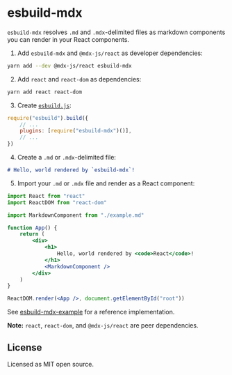 # esbuild-mdx

`esbuild-mdx` resolves `.md` and `.mdx`-delimited files as markdown components you can render in your React components.

1. Add `esbuild-mdx` and `@mdx-js/react` as developer dependencies:

```sh
yarn add --dev @mdx-js/react esbuild-mdx
```

2. Add `react` and `react-dom` as dependencies:

```sh
yarn add react react-dom
```

3. Create [`esbuild.js`](https://github.com/zaydek/esbuild-mdx-example/blob/master/esbuild.js):

```js
require("esbuild").build({
	// ...
	plugins: [require("esbuild-mdx")()],
	// ...
})
```

4. Create a `.md` or `.mdx`-delimited file:

```md
# Hello, world rendered by `esbuild-mdx`!
```

5. Import your `.md` or `.mdx` file and render as a React component:

```jsx
import React from "react"
import ReactDOM from "react-dom"

import MarkdownComponent from "./example.md"

function App() {
	return (
		<div>
			<h1>
				Hello, world rendered by <code>React</code>!
			</h1>
			<MarkdownComponent />
		</div>
	)
}

ReactDOM.render(<App />, document.getElementById("root"))
```

See [esbuild-mdx-example](https://github.com/zaydek/esbuild-mdx-example) for a reference implementation.

**Note:** `react`, `react-dom`, and `@mdx-js/react` are peer dependencies.

## License

Licensed as MIT open source.
